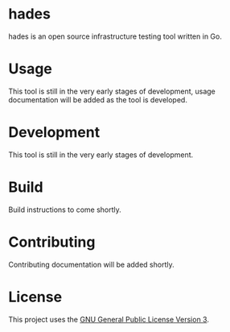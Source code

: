 # hades
hades is an open source infrastructure testing tool written in Go.

# Usage
This tool is still in the very early stages of development, usage documentation will be added as the tool is developed.

# Development
This tool is still in the very early stages of development.

# Build
Build instructions to come shortly.

# Contributing
Contributing documentation will be added shortly.

# License
This project uses the [GNU General Public License Version 3](https://www.gnu.org/licenses/gpl-3.0.en.html).
